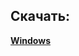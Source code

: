 ## Скачать:

[**Windows**](https://github.com/kapozzz/RocketParamWizardMultiplatform/raw/master/windows_release/org.kapozzz.rpw.rar)


